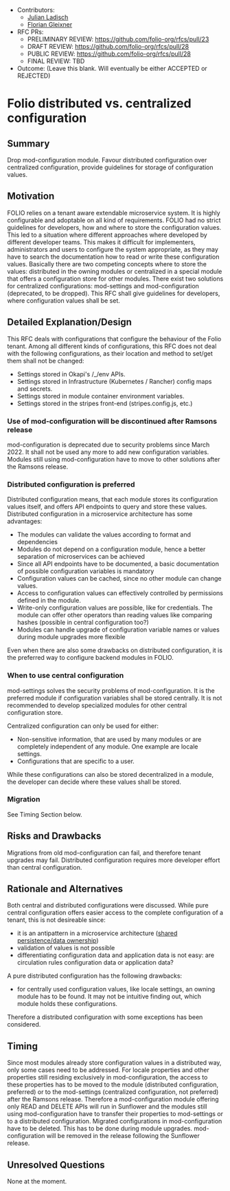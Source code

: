 - Contributors:
  - [Julian Ladisch](julian.ladisch@gbv.de)
  - [Florian Gleixner](Florian.Gleixner@lrz.de)
- RFC PRs: 
  - PRELIMINARY REVIEW: https://github.com/folio-org/rfcs/pull/23
  - DRAFT REVIEW: https://github.com/folio-org/rfcs/pull/28
  - PUBLIC REVIEW: https://github.com/folio-org/rfcs/pull/28
  - FINAL REVIEW: TBD
- Outcome: (Leave this blank.  Will eventually be either ACCEPTED or REJECTED)


# Folio distributed vs. centralized configuration

## Summary

Drop mod-configuration module. Favour distributed configuration over centralized configuration, provide guidelines for storage of configuration values.

## Motivation

FOLIO relies on a tenant aware extendable microservice system. It is highly configurable and adoptable on all kind of requirements. FOLIO had no strict guidelines for developers, how and where to store the configuration values. This led to a situation where different approaches where developed by different developer teams.
This makes it difficult for implementers, administrators and users to configure the system appropriate, as they may have to search the documentation how to read or write these configuration values.
Basically there are two competing concepts where to store the values: distributed in the owning modules or centralized in a special module that offers a configuration store for other modules. There exist two solutions for centralized configurations: mod-settings and mod-configuration (deprecated, to be dropped).
This RFC shall give guidelines for developers, where configuration values shall be set.

## Detailed Explanation/Design

This RFC deals with configurations that configure the behaviour of the Folio tenant. Among all different kinds of configurations, this RFC does not deal with the following configurations, as their location and method to set/get them shall not be changed:

* Settings stored in Okapi's /_/env APIs.
* Settings stored in Infrastructure (Kubernetes / Rancher) config maps and secrets.
* Settings stored in module container environment variables.
* Settings stored in the stripes front-end (stripes.config.js, etc.)

### Use of mod-configuration will be discontinued after Ramsons release

mod-configuration is deprecated due to security problems since March 2022. It shall not be used any more to add new configuration variables. Modules still using mod-configuration have to move to other solutions after the Ramsons release.

### Distributed configuration is preferred

Distributed configuration means, that each module stores its configuration values itself, and offers API endpoints to query and store these values. Distributed configuration in a microservice architecture has some advantages:

* The modules can validate the values according to format and dependencies
* Modules do not depend on a configuration module, hence a better separation of microservices can be achieved
* Since all API endpoints have to be documented, a basic documentation of possible configuration variables is mandatory
* Configuration values can be cached, since no other module can change values.
* Access to configuration values can effectively controlled by permissions defined in the module.
* Write-only configuration values are possible, like for credentials. The module can offer other operators than reading values like comparing hashes (possible in central configuration too?)
* Modules can handle upgrade of configuration variable names or values during module upgrades more flexible

Even when there are also some drawbacks on distributed configuration, it is the preferred way to configure backend modules in FOLIO.

### When to use central configuration

mod-settings solves the security problems of mod-configuration. It is the preferred module if configuration variables shall be stored centrally. It is not recommended to develop specialized modules for other central configuration store.

Centralized configuration can only be used for either:

* Non-sensitive information, that are used by many modules or are completely independent of any module. One example are locale settings.
* Configurations that are specific to a user.

While these configurations can also be stored decentralized in a module, the developer can decide where these values shall be stored.

### Migration

See Timing Section below.

## Risks and Drawbacks

Migrations from old mod-configuration can fail, and therefore tenant upgrades may fail.
Distributed configuration requires more developer effort than central configuration.

## Rationale and Alternatives

Both central and distributed configurations were discussed. 
While pure central configuration offers easier access to the complete configuration of a tenant, this is not desireable since:
* it is an antipattern in a microservice architecture ([shared persistence/data ownership](https://arxiv.org/ftp/arxiv/papers/1908/1908.04101.pdf))
* validation of values is not possible
* differentiating configuration data and application data is not easy: are circulation rules configuration data or application data?

A pure distributed configuration has the following drawbacks:
* for centrally used configuration values, like locale settings, an owning module has to be found. It may not be intuitive finding out, which module holds these configurations.

Therefore a distributed configuration with some exceptions has been considered.

## Timing

Since most modules already store configuration values in a distributed way, only some cases need to be addressed.
For locale properties and other properties still residing exclusively in mod-configuration, the access to these properties has to be moved to the module (distributed configuration, preferred) or to the mod-settings (centralized configuration, not preferred) after the Ramsons release. Therefore a mod-configuration module offering only READ and DELETE APIs will run in Sunflower and the modules still using mod-configuration have to transfer their properties to mod-settings or to a distributed configuration. Migrated configurations in mod-configuration have to be deleted. This has to be done during module upgrades.
mod-configuration will be removed in the release following the Sunflower release.

## Unresolved Questions

None at the moment.
